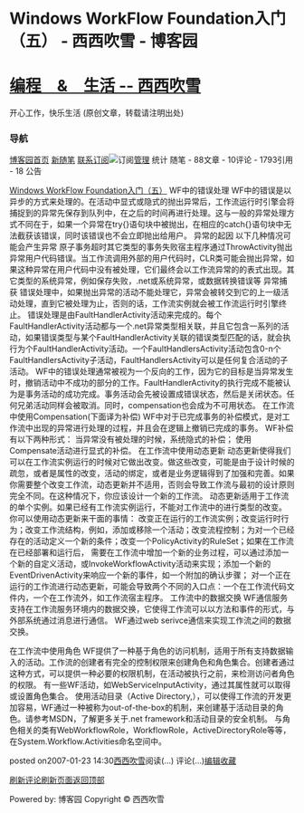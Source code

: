 
# Windows WorkFlow Foundation入门（五） - 西西吹雪 - 博客园
# [编程　&　生活      --       西西吹雪](https://www.cnblogs.com/watsonyin/)
开心工作，快乐生活  (原创文章，转载请注明出处)

### 导航
[博客园](https://www.cnblogs.com/)[首页](https://www.cnblogs.com/watsonyin/)
[新随笔](https://i.cnblogs.com/EditPosts.aspx?opt=1)
[联系](https://msg.cnblogs.com/send/%E8%A5%BF%E8%A5%BF%E5%90%B9%E9%9B%AA)[订阅](https://www.cnblogs.com/watsonyin/rss)![订阅](//www.cnblogs.com/images/xml.gif)[管理](https://i.cnblogs.com/)
统计
随笔 -		88文章 -		10评论 -		1793引用 -		18
公告

[Windows WorkFlow Foundation入门（五）](https://www.cnblogs.com/watsonyin/archive/2007/01/23/627933.html)
WF中的错误处理
WF中的错误是以异步的方式来处理的。在活动中显式或隐式的抛出异常后，工作流运行时引擎会将捕捉到的异常先保存到队列中，在之后的时间再进行处理。这与一般的异常处理方式不同在于，如果一个异常在try{}语句块中被抛出，在相应的catch{}语句块中无法截获该错误，同时该错误也不会立即抛出给用户。
异常的起因
以下几种情况可能会产生异常
原子事务超时其它类型的事务失败宿主程序通过ThrowActivity抛出异常用户代码错误。当工作流调用外部的用户代码时，CLR类可能会抛出异常，如果这种异常在用户代码中没有被处理，它们最终会以工作流异常的的表式出现。其它类型的系统异常，例如保存失败，.net或系统异常，或数据转换错误等
异常捕获
错误处理中，如果抛出异常的活动不能处理它，异常会被转交到它的上一级活动处理，直到它被处理为止，否则的话，工作流实例就会被工作流运行时引擎终止。
错误处理是由FaultHandlerActivity活动来完成的。每个FaultHandlerActivity活动都与一个.net异常类型相关联，并且它包含一系列的活动，如果错误类型与某个FaultHandlerActivity关联的错误类型匹配的话，就会执行为个FaultHandlerActivity活动。一个FaultHandlersActivity活动包含0-n个FaultHandlersActivity子活动，FaultHandlersActivity可以是任何复合活动的子活动。
WF中的错误处理通常被视为一个反向的工作，因为它的目标是当异常发生时，撤销活动中不成功的部分的工作。FaultHandlerActivity的执行完成不能被认为是事务活动的成功完成。事务活动会先被设置成错误状态，然后是关闭状态。任何兄弟活动同样会被取消。同时，compensation也会成为不可用状态。
在工作流中使用Compensation(下面译为补偿)
WF中对于已完成事务的补偿模式，是对工作流中出现的异常进行处理的过程，并且会在逻辑上撤销已完成的事务。
WF补偿有以下两种形式：
当异常没有被处理的时候，系统隐式的补偿；
使用Compensate活动进行显式的补偿。
在工作流中使用动态更新
动态更新使得我们可以在工作流实例运行的时候对它做出改变。做这些改变，可能是由于设计时候的疏忽，或者是属性的改变，活动的绑定，或者是业务逻辑得到了加强和完善。如果你需要整个改变工作流，动态更新并不适用，否则会导致工作流与最初的设计原则完全不同。在这种情况下，你应该设计一个新的工作流。
动态更新适用于工作流的单个实例。如果已经有工作流实例运行，不能对工作流中的进行类型的改变。
你可以使用动态更新来干面的事情：
改变正在运行的工作流实例；改变运行时行为；改变工作流结构，例如，添加或移除一个活动；改变流程控制；为对一个已经存在的活动定义一个新的条件；改变一个PolicyActivity的RuleSet；如果在工作流在已经部署和运行后， 需要在工作流中增加一个新的业务过程，可以通过添加一个新的自定义活动，或InvokeWorkflowActivity活动来实现；添加一个新的EventDrivenActivity来响应一个新的事件，如一个附加的确认步骤；
对一个正在运行的工作流进行动态更新，可能会导致两个不同的入口点：一个在工作流代码文件内，一个在工作流外，如工作流宿主程序。
工作流中的数据交换
WF通信服务支持在工作流服务环境内的数据交换，它使得工作流可以以方法和事件的形式，与外部系统通过消息进行通信。
WF通过web serivce通信来实现工作流之间的数据交换。

在工作流中使用角色
WF提供了一种基于角色的访问机制，适用于所有支持数据输入的活动。工作流的创建者有完全的控制权限来创建角色和角色集合。创建者通过这种方式，可以提供一种必要的权限机制，在活动被执行之前，来检测访问者角色的权限。
有一些WF活动，如WebServiceInputActivity，通过其属性就可以取得或设置角色集合。
使用活动目录（Active Directory,），可以使得工作流的开发更加容易，WF通过一种被称为out-of-the-box的机制，来创建基于活动目录的角色。请参考MSDN，了解更多关于.net framework和活动目录的安全机制。
与角色相关的类有WebWorkflowRole，WorkflowRole，ActiveDirectoryRole等等，在System.Workflow.Activities命名空间中。





posted on2007-01-23 14:30[西西吹雪](https://www.cnblogs.com/watsonyin/)阅读(...) 评论(...)[编辑](https://i.cnblogs.com/EditPosts.aspx?postid=627933)[收藏](#)


[刷新评论](javascript:void(0);)[刷新页面](#)[返回顶部](#top)






Powered by:
博客园
Copyright © 西西吹雪
